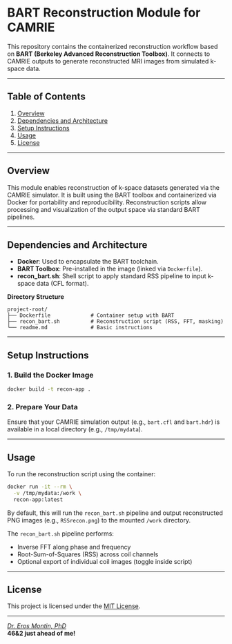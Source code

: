 # BART Reconstruction Module for CAMRIE

This repository contains the containerized reconstruction workflow based on **BART (Berkeley Advanced Reconstruction Toolbox)**. It connects to CAMRIE outputs to generate reconstructed MRI images from simulated k-space data.

---

## Table of Contents

1. [Overview](#overview)  
2. [Dependencies and Architecture](#dependencies-and-architecture)  
3. [Setup Instructions](#setup-instructions)  
4. [Usage](#usage)  
5. [License](#license)

---

## Overview

This module enables reconstruction of k-space datasets generated via the CAMRIE simulator. It is built using the BART toolbox and containerized via Docker for portability and reproducibility. Reconstruction scripts allow processing and visualization of the output space via standard BART pipelines.

---

## Dependencies and Architecture

- **Docker**: Used to encapsulate the BART toolchain.
- **BART Toolbox**: Pre-installed in the image (linked via `Dockerfile`).
- **recon_bart.sh**: Shell script to apply standard RSS pipeline to input k-space data (CFL format).

**Directory Structure**

```
project-root/
├── Dockerfile             # Container setup with BART
├── recon_bart.sh          # Reconstruction script (RSS, FFT, masking)
└── readme.md              # Basic instructions
```

---

## Setup Instructions

### 1. Build the Docker Image

```bash
docker build -t recon-app .
```

### 2. Prepare Your Data

Ensure that your CAMRIE simulation output (e.g., `bart.cfl` and `bart.hdr`) is available in a local directory (e.g., `/tmp/mydata`).

---

## Usage

To run the reconstruction script using the container:

```bash
docker run -it --rm \
  -v /tmp/mydata:/work \
  recon-app:latest
```

By default, this will run the `recon_bart.sh` pipeline and output reconstructed PNG images (e.g., `RSSrecon.png`) to the mounted `/work` directory.

The `recon_bart.sh` pipeline performs:
- Inverse FFT along phase and frequency
- Root-Sum-of-Squares (RSS) across coil channels
- Optional export of individual coil images (toggle inside script)

---

## License

This project is licensed under the [MIT License](LICENSE).

---

[*Dr. Eros Montin, PhD*](http://me.biodimensional.com)  
**46&2 just ahead of me!**


